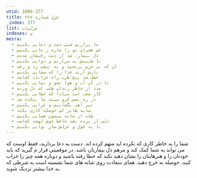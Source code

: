 ```yaml
---
utid: 1000-377
title: غزل شماره ۳۷۷
_index: 377
list: غزلیات
indexes: م
mesra:
  - ما برآریم شبی دست و دعایی بکنیم
  - غم هجران تو را چاره ز جایی بکنیم
  - دل بیمار، شد از دست رفیقان مددی
  - تا طبیبش به سرآریم و دوایی بکنیم
  - آن که بی جرم برنجید و به تیغم زد و رفت
  - بازش آرید خدا را که صفایی بکنیم
  - خشک شد بیخ طرب راه خرابات کجاست
  - تا در آن آب و هوا نشو و نمایی بکنیم
  - مدد از خاطر رندان طلب ای دل ورنه
  - کار صعب است مبادا که خطایی بکنیم
  - در ره نفس کزو سینه ما بتکده شد
  - تیر آهی بگشاییم و غزایی بکنیم
  - سایه طایر کم حوصله کاری نکند
  - طلب از سایه میمون همایی بکنیم
  - دلم از پرده بشد حافظ خوش لهجه کجاست
  - تا به قول و غزلش سازِ نوایی بکنیم
---
```

شما را به خاطر کاری که نکرده اید متهم کرده اند. دست به دعا بردارید، فقط اوست که می تواند به شما کمک کند و مرهم دل بیمارتان باشد. در موقعیتی قرار م گیرید که باید خودتان را و هنرهایتان را نشان دهید نکند که خطا رفته باشید و دوباره همه چیز را خراب کنید. حوصله به خرج دهید. همای سعادت روی شانه های شما نشسته است به شرطی که به خدا بیشتر نزدیک شوید.
